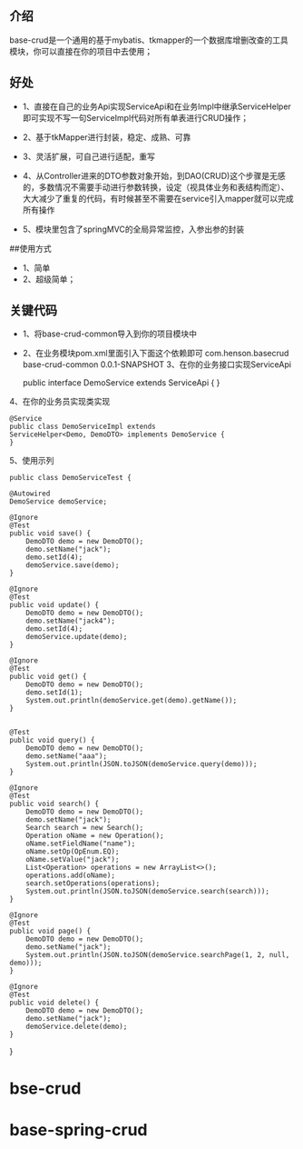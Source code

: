 
## 介绍
base-crud是一个通用的基于mybatis、tkmapper的一个数据库增删改查的工具模块，你可以直接在你的项目中去使用；
## 好处
- 1、直接在自己的业务Api实现ServiceApi和在业务Impl中继承ServiceHelper即可实现不写一句ServiceImpl代码对所有单表进行CRUD操作；

- 2、基于tkMapper进行封装，稳定、成熟、可靠

- 3、灵活扩展，可自己进行适配，重写

- 4、从Controller进来的DTO参数对象开始，到DAO(CRUD)这个步骤是无感的，多数情况不需要手动进行参数转换，设定（视具体业务和表结构而定）、大大减少了重复的代码，有时候甚至不需要在service引入mapper就可以完成所有操作

- 5、模块里包含了springMVC的全局异常监控，入参出参的封装

##使用方式
- 1、简单
- 2、超级简单；

## 关键代码

- 1、将base-crud-common导入到你的项目模块中

- 2、在业务模块pom.xml里面引入下面这个依赖即可
    <dependency>
      <groupId>com.henson.basecrud</groupId>
      <artifactId>base-crud-common</artifactId>
      <version>0.0.1-SNAPSHOT</version>
    </dependency>
3、在你的业务接口实现ServiceApi

    public interface DemoService extends ServiceApi<DemoDTO> {
    }

4、在你的业务员实现类实现

    @Service
    public class DemoServiceImpl extends 
    ServiceHelper<Demo, DemoDTO> implements DemoService {
    }

5、使用示列

    public class DemoServiceTest {

    @Autowired
    DemoService demoService;

    @Ignore
    @Test
    public void save() {
        DemoDTO demo = new DemoDTO();
        demo.setName("jack");
        demo.setId(4);
        demoService.save(demo);
    }

    @Ignore
    @Test
    public void update() {
        DemoDTO demo = new DemoDTO();
        demo.setName("jack4");
        demo.setId(4);
        demoService.update(demo);
    }

    @Ignore
    @Test
    public void get() {
        DemoDTO demo = new DemoDTO();
        demo.setId(1);
        System.out.println(demoService.get(demo).getName());
    }


    @Test
    public void query() {
        DemoDTO demo = new DemoDTO();
        demo.setName("aaa");
        System.out.println(JSON.toJSON(demoService.query(demo)));
    }

    @Ignore
    @Test
    public void search() {
        DemoDTO demo = new DemoDTO();
        demo.setName("jack");
        Search search = new Search();
        Operation oName = new Operation();
        oName.setFieldName("name");
        oName.setOp(OpEnum.EQ);
        oName.setValue("jack");
        List<Operation> operations = new ArrayList<>();
        operations.add(oName);
        search.setOperations(operations);
        System.out.println(JSON.toJSON(demoService.search(search)));
    }

    @Ignore
    @Test
    public void page() {
        DemoDTO demo = new DemoDTO();
        demo.setName("jack");
        System.out.println(JSON.toJSON(demoService.searchPage(1, 2, null, demo)));
    }

    @Ignore
    @Test
    public void delete() {
        DemoDTO demo = new DemoDTO();
        demo.setName("jack");
        demoService.delete(demo);
    }

}

# bse-crud
# base-spring-crud
